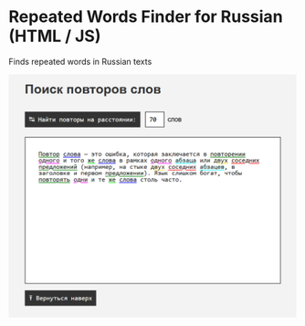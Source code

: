 # Repeated Words Finder for Russian (HTML / JS)

Finds repeated words in Russian texts

![App overview](screenshot.png)
